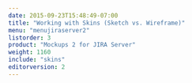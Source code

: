 ```yaml
---
date: 2015-09-23T15:48:49-07:00
title: "Working with Skins (Sketch vs. Wireframe)"
menu: "menujiraserver2"
listorder: 3
product: "Mockups 2 for JIRA Server"
weight: 1160
include: "skins"
editorversion: 2
---
```

